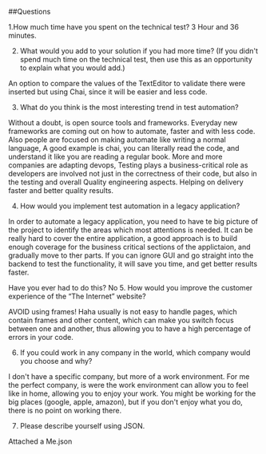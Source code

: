 ##Questions

1.How much time have you spent on the technical test?
3 Hour and 36 minutes.

2. What would you add to your solution if you had more time? (If you
didn't spend much time on the technical test, then use this as an
opportunity to explain what you would add.)

An option to compare the values of the TextEditor to validate there were inserted but using Chai, since it will be easier and less code.


3. What do you think is the most interesting trend in test automation?

Without a doubt, is open source tools and frameworks.
Everyday new frameworks are coming out on how to automate, faster and with less code.
Also people are focused on making automate like writing a normal language, A good example is chai, you can literally read the code, and understand it
like you are reading a regular book.
More and more companies are adapting devops, Testing plays a business-critical role as developers are involved not just in the correctness of their code,
but also in the testing and overall Quality engineering aspects. Helping on delivery faster and better quality results.

4. How would you implement test automation in a legacy application?

In order to automate a legacy application, you need to have te big picture of the project to identify the areas which most attentions
is needed. It can be really hard to cover the entire application, a good approach is to build enough coverage for the
business critical sections of the applictaion, and gradually move to ther parts. 
If you can ignore GUI and go straight into the backend to test the functionality, it will save you time, and get better results faster.

Have you ever had to do this?
No
5. How would you improve the customer experience of the “The
Internet” website?

AVOID using frames! Haha usually is not easy to handle pages, which contain frames and other content, which can make you
switch focus between one and another, thus allowing you to have a high percentage of errors in your code.

6. If you could work in any company in the world, which company would
you choose and why?

I don't have a specific company, but more of a work environment.
For me the perfect company, is were the work environment can allow you to feel like in home, allowing you to enjoy your work.
You might be working for the big places (google, apple, amazon), but if you don't enjoy what you do, there is no point on working there.

7. Please describe yourself using JSON.

Attached a Me.json